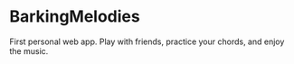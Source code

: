 # BarkingMelodies
First personal web app. Play with friends, practice your chords, and enjoy the music.
